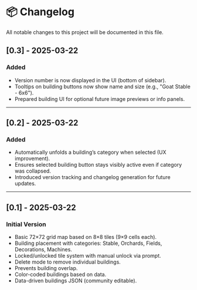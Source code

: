 # 📦 Changelog

All notable changes to this project will be documented in this file.
## [0.3] - 2025-03-22
### Added
- Version number is now displayed in the UI (bottom of sidebar).
- Tooltips on building buttons now show name and size (e.g., "Goat Stable - 6x6").
- Prepared building UI for optional future image previews or info panels.

---

## [0.2] - 2025-03-22
### Added
- Automatically unfolds a building’s category when selected (UX improvement).
- Ensures selected building button stays visibly active even if category was collapsed.
- Introduced version tracking and changelog generation for future updates.

---

## [0.1] - 2025-03-22
### Initial Version
- Basic 72×72 grid map based on 8×8 tiles (9×9 cells each).
- Building placement with categories: Stable, Orchards, Fields, Decorations, Machines.
- Locked/unlocked tile system with manual unlock via prompt.
- Delete mode to remove individual buildings.
- Prevents building overlap.
- Color-coded buildings based on data.
- Data-driven buildings JSON (community editable).
